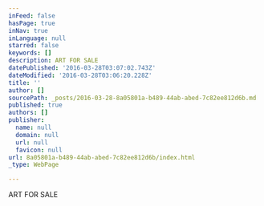 ```yaml
---
inFeed: false
hasPage: true
inNav: true
inLanguage: null
starred: false
keywords: []
description: ART FOR SALE
datePublished: '2016-03-28T03:07:02.743Z'
dateModified: '2016-03-28T03:06:20.228Z'
title: ''
author: []
sourcePath: _posts/2016-03-28-8a05801a-b489-44ab-abed-7c82ee812d6b.md
published: true
authors: []
publisher:
  name: null
  domain: null
  url: null
  favicon: null
url: 8a05801a-b489-44ab-abed-7c82ee812d6b/index.html
_type: WebPage

---
```

ART FOR SALE